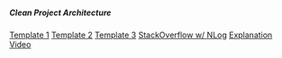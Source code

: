 <h5>Clean Project Architecture</h5>
<a href="https://github.com/jasontaylordev/CleanArchitecture">Template 1</a>
<a href="https://github.com/ardalis/CleanArchitecture">Template 2</a>
<a href="https://github.com/amantinband/clean-architecture">Template 3</a>
<a href="https://stackoverflow.com/questions/74781704/how-to-make-nlog-v5-work-with-avalonia-android">StackOverflow w/ NLog</a>
<a href="https://www.youtube.com/watch?v=YiVqwoFMieg">Explanation Video</a>
